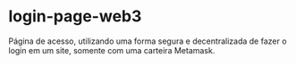# login-page-web3
Página de acesso, utilizando uma forma segura e  decentralizada de fazer o login em um site, somente com uma carteira Metamask.
